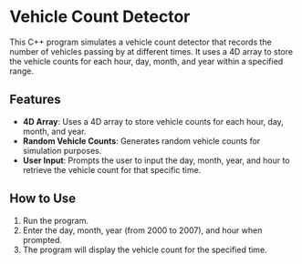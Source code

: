 # Vehicle Count Detector

This C++ program simulates a vehicle count detector that records the number of vehicles passing by at different times. It uses a 4D array to store the vehicle counts for each hour, day, month, and year within a specified range.

## Features

- **4D Array**: Uses a 4D array to store vehicle counts for each hour, day, month, and year.
- **Random Vehicle Counts**: Generates random vehicle counts for simulation purposes.
- **User Input**: Prompts the user to input the day, month, year, and hour to retrieve the vehicle count for that specific time.

## How to Use

1. Run the program.
2. Enter the day, month, year (from 2000 to 2007), and hour when prompted.
3. The program will display the vehicle count for the specified time.
